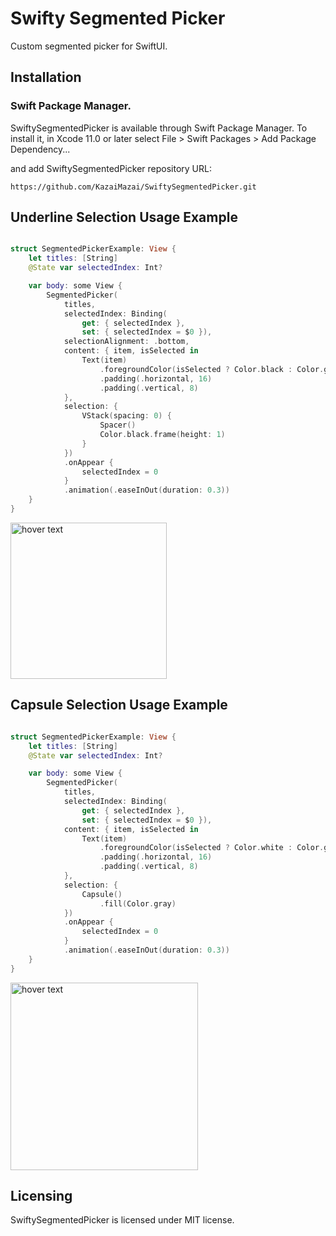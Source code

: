 # Swifty Segmented Picker

Custom segmented picker for SwiftUI. 

## Installation

### Swift Package Manager.

SwiftySegmentedPicker is available through Swift Package Manager. 
To install it, in Xcode 11.0 or later select File > Swift Packages > Add Package Dependency... 

and add SwiftySegmentedPicker repository URL:

```
https://github.com/KazaiMazai/SwiftySegmentedPicker.git
```


## Underline Selection Usage Example

```swift

struct SegmentedPickerExample: View {
    let titles: [String]
    @State var selectedIndex: Int?

    var body: some View {
        SegmentedPicker(
            titles,
            selectedIndex: Binding(
                get: { selectedIndex },
                set: { selectedIndex = $0 }),
            selectionAlignment: .bottom,
            content: { item, isSelected in
                Text(item)
                    .foregroundColor(isSelected ? Color.black : Color.gray )
                    .padding(.horizontal, 16)
                    .padding(.vertical, 8)
            },
            selection: {
                VStack(spacing: 0) {
                    Spacer()
                    Color.black.frame(height: 1)
                }
            })
            .onAppear {
                selectedIndex = 0
            }
            .animation(.easeInOut(duration: 0.3))
    }
}

```



<p align="left">
  <img src="https://user-images.githubusercontent.com/2588468/119536850-2c3cf780-bd92-11eb-8908-56e1434dc14e.png" width="250" title="hover text">
</p>


## Capsule Selection Usage Example


```swift

struct SegmentedPickerExample: View {
    let titles: [String]
    @State var selectedIndex: Int?

    var body: some View {
        SegmentedPicker(
            titles,
            selectedIndex: Binding(
                get: { selectedIndex },
                set: { selectedIndex = $0 }),
            content: { item, isSelected in
                Text(item)
                    .foregroundColor(isSelected ? Color.white : Color.gray )
                    .padding(.horizontal, 16)
                    .padding(.vertical, 8)
            },
            selection: {
                Capsule()
                    .fill(Color.gray)
            })
            .onAppear {
                selectedIndex = 0
            }
            .animation(.easeInOut(duration: 0.3))
    }
}

```

<p align="left">
  <img src="https://user-images.githubusercontent.com/2588468/119536944-41198b00-bd92-11eb-993e-a0c1a402c714.png" width="300" title="hover text">
</p>

## Licensing

SwiftySegmentedPicker is licensed under MIT license.
